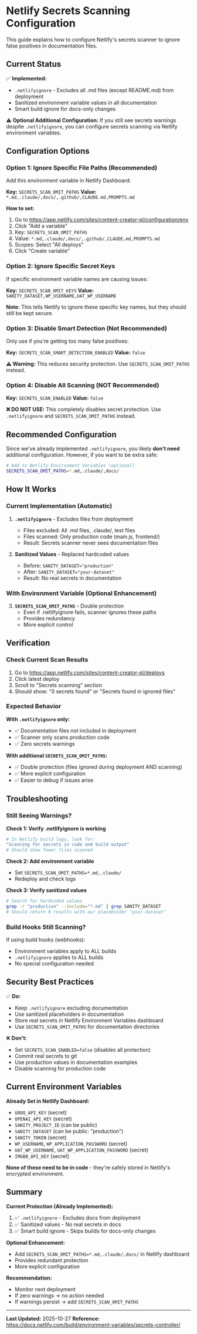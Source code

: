# Netlify Secrets Scanning Configuration

This guide explains how to configure Netlify's secrets scanner to ignore false positives in documentation files.

## Current Status

✅ **Implemented:**
- `.netlifyignore` - Excludes all .md files (except README.md) from deployment
- Sanitized environment variable values in all documentation
- Smart build ignore for docs-only changes

⚠️ **Optional Additional Configuration:**
If you still see secrets warnings despite `.netlifyignore`, you can configure secrets scanning via Netlify environment variables.

## Configuration Options

### Option 1: Ignore Specific File Paths (Recommended)

Add this environment variable in Netlify Dashboard:

**Key:** `SECRETS_SCAN_OMIT_PATHS`
**Value:** `*.md,.claude/,docs/,.github/,CLAUDE.md,PROMPTS.md`

**How to set:**
1. Go to https://app.netlify.com/sites/content-creator-pl/configuration/env
2. Click "Add a variable"
3. Key: `SECRETS_SCAN_OMIT_PATHS`
4. Value: `*.md,.claude/,docs/,.github/,CLAUDE.md,PROMPTS.md`
5. Scopes: Select "All deploys"
6. Click "Create variable"

### Option 2: Ignore Specific Secret Keys

If specific environment variable names are causing issues:

**Key:** `SECRETS_SCAN_OMIT_KEYS`
**Value:** `SANITY_DATASET,WP_USERNAME,UAT_WP_USERNAME`

**Note:** This tells Netlify to ignore these specific key names, but they should still be kept secure.

### Option 3: Disable Smart Detection (Not Recommended)

Only use if you're getting too many false positives:

**Key:** `SECRETS_SCAN_SMART_DETECTION_ENABLED`
**Value:** `false`

**⚠️ Warning:** This reduces security protection. Use `SECRETS_SCAN_OMIT_PATHS` instead.

### Option 4: Disable All Scanning (NOT Recommended)

**Key:** `SECRETS_SCAN_ENABLED`
**Value:** `false`

**❌ DO NOT USE:** This completely disables secret protection. Use `.netlifyignore` and `SECRETS_SCAN_OMIT_PATHS` instead.

## Recommended Configuration

Since we've already implemented `.netlifyignore`, you likely **don't need** additional configuration. However, if you want to be extra safe:

```bash
# Add to Netlify Environment Variables (optional)
SECRETS_SCAN_OMIT_PATHS=*.md,.claude/,docs/
```

## How It Works

### Current Implementation (Automatic)

1. **`.netlifyignore`** - Excludes files from deployment
   - Files excluded: All .md files, .claude/, test files
   - Files scanned: Only production code (main.js, frontend/)
   - Result: Secrets scanner never sees documentation files

2. **Sanitized Values** - Replaced hardcoded values
   - Before: `SANITY_DATASET="production"`
   - After: `SANITY_DATASET="your-dataset"`
   - Result: No real secrets in documentation

### With Environment Variable (Optional Enhancement)

3. **`SECRETS_SCAN_OMIT_PATHS`** - Double protection
   - Even if .netlifyignore fails, scanner ignores these paths
   - Provides redundancy
   - More explicit control

## Verification

### Check Current Scan Results

1. Go to https://app.netlify.com/sites/content-creator-pl/deploys
2. Click latest deploy
3. Scroll to "Secrets scanning" section
4. Should show: "0 secrets found" or "Secrets found in ignored files"

### Expected Behavior

**With `.netlifyignore` only:**
- ✅ Documentation files not included in deployment
- ✅ Scanner only scans production code
- ✅ Zero secrets warnings

**With additional `SECRETS_SCAN_OMIT_PATHS`:**
- ✅ Double protection (files ignored during deployment AND scanning)
- ✅ More explicit configuration
- ✅ Easier to debug if issues arise

## Troubleshooting

### Still Seeing Warnings?

**Check 1: Verify .netlifyignore is working**
```bash
# In Netlify build logs, look for:
"Scanning for secrets in code and build output"
# Should show fewer files scanned
```

**Check 2: Add environment variable**
- Set `SECRETS_SCAN_OMIT_PATHS=*.md,.claude/`
- Redeploy and check logs

**Check 3: Verify sanitized values**
```bash
# Search for hardcoded values
grep -r "production" --include="*.md" | grep SANITY_DATASET
# Should return 0 results with our placeholder "your-dataset"
```

### Build Hooks Still Scanning?

If using build hooks (webhooks):
- Environment variables apply to ALL builds
- `.netlifyignore` applies to ALL builds
- No special configuration needed

## Security Best Practices

✅ **Do:**
- Keep `.netlifyignore` excluding documentation
- Use sanitized placeholders in documentation
- Store real secrets in Netlify Environment Variables dashboard
- Use `SECRETS_SCAN_OMIT_PATHS` for documentation directories

❌ **Don't:**
- Set `SECRETS_SCAN_ENABLED=false` (disables all protection)
- Commit real secrets to git
- Use production values in documentation examples
- Disable scanning for production code

## Current Environment Variables

**Already Set in Netlify Dashboard:**
- `GROQ_API_KEY` (secret)
- `OPENAI_API_KEY` (secret)
- `SANITY_PROJECT_ID` (can be public)
- `SANITY_DATASET` (can be public: "production")
- `SANITY_TOKEN` (secret)
- `WP_USERNAME`, `WP_APPLICATION_PASSWORD` (secret)
- `UAT_WP_USERNAME`, `UAT_WP_APPLICATION_PASSWORD` (secret)
- `IMGBB_API_KEY` (secret)

**None of these need to be in code** - they're safely stored in Netlify's encrypted environment.

## Summary

**Current Protection (Already Implemented):**
1. ✅ `.netlifyignore` - Excludes docs from deployment
2. ✅ Sanitized values - No real secrets in docs
3. ✅ Smart build ignore - Skips builds for docs-only changes

**Optional Enhancement:**
- Add `SECRETS_SCAN_OMIT_PATHS=*.md,.claude/,docs/` in Netlify dashboard
- Provides redundant protection
- More explicit configuration

**Recommendation:**
- Monitor next deployment
- If zero warnings → no action needed
- If warnings persist → add `SECRETS_SCAN_OMIT_PATHS`

---

**Last Updated:** 2025-10-27
**Reference:** https://docs.netlify.com/build/environment-variables/secrets-controller/
